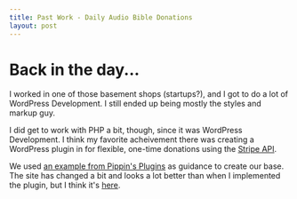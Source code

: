 ```yaml
---
title: Past Work - Daily Audio Bible Donations
layout: post
---
```


# Back in the day...

I worked in one of those basement shops (startups?), and I got to do a lot of WordPress Development. 
I still ended up being mostly the styles and markup guy.

I did get to work with PHP a bit, though, since it was WordPress Development. I think my favorite acheivement there was
creating a WordPress plugin in for flexible, one-time donations using the [Stripe API](https://stripe.com/docs/api).

We used [an example from Pippin's Plugins](https://pippinsplugins.com/stripe-integration-part-1-building-the-settings-and-a-simple-payment-form/)
as guidance to create our base. The site has changed a bit and looks a lot better than when I implemented the plugin, 
but I think it's [here](https://dailyaudiobible.com/give/youre-invited/).